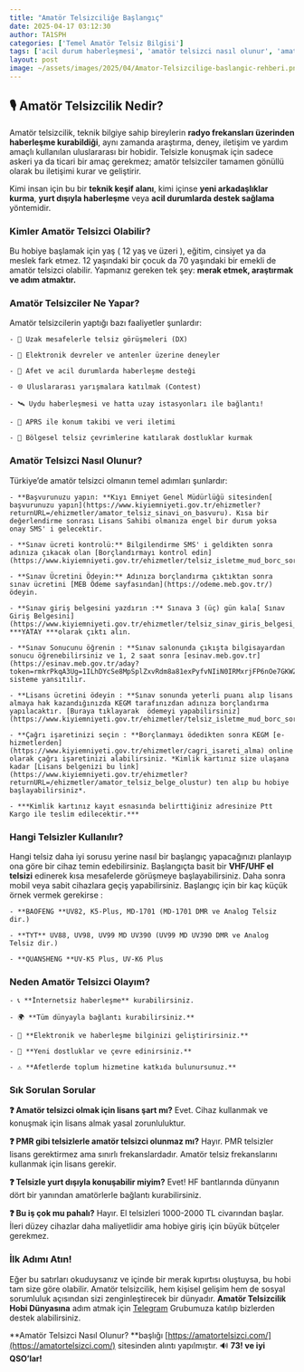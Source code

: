 ```yaml
---
title: "Amatör Telsizciliğe Başlangıç"
date: 2025-04-17 03:12:30
author: TA1SPH
categories: ['Temel Amatör Telsiz Bilgisi']
tags: ['acil durum haberleşmesi', 'amatör telsizci nasıl olunur', 'amatör telsizcilik', 'el telsizi önerileri', 'telsiz lisansı']
layout: post
image: ~/assets/images/2025/04/Amator-Telsizcilige-baslangic-rehberi.png
---
```


## 🎙️ Amatör Telsizcilik Nedir?
Amatör telsizcilik, teknik bilgiye sahip bireylerin **radyo frekansları üzerinden haberleşme kurabildiği**, aynı zamanda araştırma, deney, iletişim ve yardım amaçlı kullanılan uluslararası bir hobidir. Telsizle konuşmak için sadece askeri ya da ticari bir amaç gerekmez; amatör telsizciler tamamen gönüllü olarak bu iletişimi kurar ve geliştirir.

Kimi insan için bu bir **teknik keşif alanı**, kimi içinse **yeni arkadaşlıklar kurma**, **yurt dışıyla haberleşme** veya **acil durumlarda destek sağlama** yöntemidir.
### Kimler Amatör Telsizci Olabilir?
Bu hobiye başlamak için yaş ( 12 yaş ve üzeri ), eğitim, cinsiyet ya da meslek fark etmez. 12 yaşındaki bir çocuk da 70 yaşındaki bir emekli de amatör telsizci olabilir. Yapmanız gereken tek şey: **merak etmek, araştırmak ve adım atmaktır.**
### Amatör Telsizciler Ne Yapar?
Amatör telsizcilerin yaptığı bazı faaliyetler şunlardır:

 	- 📡 Uzak mesafelerle telsiz görüşmeleri (DX)

 	- 🧪 Elektronik devreler ve antenler üzerine deneyler

 	- 🚨 Afet ve acil durumlarda haberleşme desteği

 	- 🌐 Uluslararası yarışmalara katılmak (Contest)

 	- 🛰️ Uydu haberleşmesi ve hatta uzay istasyonları ile bağlantı!

 	- 📍 APRS ile konum takibi ve veri iletimi

 	- 👋 Bölgesel telsiz çevrimlerine katılarak dostluklar kurmak

### Amatör Telsizci Nasıl Olunur?
Türkiye’de amatör telsizci olmanın temel adımları şunlardır:

 	- **Başvurunuzu yapın: **Kıyı Emniyet Genel Müdürlüğü sitesinden[ başvurunuzu yapın](https://www.kiyiemniyeti.gov.tr/ehizmetler?returnURL=/ehizmetler/amator_telsiz_sinavi_on_basvuru). Kısa bir değerlendirme sonrası Lisans Sahibi olmanıza engel bir durum yoksa onay SMS' i gelecektir.

 	- **Sınav ücreti kontrolü:** Bilgilendirme SMS' i geldikten sonra adınıza çıkacak olan [Borçlandırmayı kontrol edin](https://www.kiyiemniyeti.gov.tr/ehizmetler/telsiz_isletme_mud_borc_sorgulamalari).

 	- **Sınav Ücretini Ödeyin:** Adınıza borçlandırma çıktıktan sonra sınav ücretini [MEB Ödeme sayfasından](https://odeme.meb.gov.tr/) ödeyin.

 	- **Sınav giriş belgesini yazdırın :** Sınava 3 (üç) gün kala[ Sınav Giriş Belgesini](https://www.kiyiemniyeti.gov.tr/ehizmetler/telsiz_sinav_giris_belgesi_sorgula) ***YATAY ***olarak çıktı alın.

 	- **Sınav Sonucunu öğrenin : **Sınav salonunda çıkışta bilgisayardan sonucu öğrenebilirsiniz ve 1, 2 saat sonra [esinav.meb.gov.tr](https://esinav.meb.gov.tr/aday?token=rmkrPkqA3Ug=1ILhDYcSe8MpSplZxvRdm8a81exPyfvNIiN0IRMxrjFP6nOe7GKWZ162HMoyBwt8M8QJKtrPSuVdCubOzsQ0DIXPlUt5Cn43YGc7YqK8XN5c20W8CYTfbXJkgA==&code=3daf7cafde8538906a85c19e391a2c55721f90a54f47041390807ce52e3120d5)  sisteme yansıtılır.

 	- **Lisans ücretini ödeyin : **Sınav sonunda yeterli puanı alıp lisans almaya hak kazandığınızda KEGM tarafınızdan adınıza borçlandırma yapılacaktır. [Buraya tıklayarak  ödemeyi yapabilirsiniz](https://www.kiyiemniyeti.gov.tr/ehizmetler/telsiz_isletme_mud_borc_sorgulamalari).

 	- **Çağrı işaretinizi seçin : **Borçlanmayı ödedikten sonra KEGM [e-hizmetlerden](https://www.kiyiemniyeti.gov.tr/ehizmetler/cagri_isareti_alma) online olarak çağrı işaretinizi alabilirsiniz. *Kimlik kartınız size ulaşana kadar [Lisans belgenizi bu link](https://www.kiyiemniyeti.gov.tr/ehizmetler?returnURL=/ehizmetler/amator_telsiz_belge_olustur) ten alıp bu hobiye başlayabilirsiniz*.

 	- ***Kimlik kartınız kayıt esnasında belirttiğiniz adresinize Ptt Kargo ile teslim edilecektir.***

### Hangi Telsizler Kullanılır?
Hangi telsiz daha iyi sorusu yerine nasıl bir başlangıç yapacağınızı planlayıp ona göre bir cihaz temin edebilirsiniz. Başlangıçta basit bir **VHF/UHF el telsizi** edinerek kısa mesafelerde görüşmeye başlayabilirsiniz. Daha sonra mobil veya sabit cihazlara geçiş yapabilirsiniz. Başlangıç için bir kaç küçük örnek vermek gerekirse :

 	- **BAOFENG **UV82, K5-Plus, MD-1701 (MD-1701 DMR ve Analog Telsiz dir.)

 	- **TYT** UV88, UV98, UV99 MD UV390 (UV99 MD UV390 DMR ve Analog Telsiz dir.)

 	- **QUANSHENG **UV-K5 Plus, UV-K6 Plus

### Neden Amatör Telsizci Olayım?

 	- 📞 **İnternetsiz haberleşme** kurabilirsiniz.

 	- 🌍 **Tüm dünyayla bağlantı kurabilirsiniz.**

 	- 🧠 **Elektronik ve haberleşme bilginizi geliştirirsiniz.**

 	- 🤝 **Yeni dostluklar ve çevre edinirsiniz.**

 	- ⚠️ **Afetlerde toplum hizmetine katkıda bulunursunuz.**

### Sık Sorulan Sorular
**❓ Amatör telsizci olmak için lisans şart mı?**
Evet. Cihaz kullanmak ve konuşmak için lisans almak yasal zorunluluktur.

**❓ PMR gibi telsizlerle amatör telsizci olunmaz mı?**
Hayır. PMR telsizler lisans gerektirmez ama sınırlı frekanslardadır. Amatör telsiz frekanslarını kullanmak için lisans gerekir.

**❓ Telsizle yurt dışıyla konuşabilir miyim?**
Evet! HF bantlarında dünyanın dört bir yanından amatörlerle bağlantı kurabilirsiniz.

**❓ Bu iş çok mu pahalı?**
Hayır. El telsizleri 1000-2000 TL civarından başlar. İleri düzey cihazlar daha maliyetlidir ama hobiye giriş için büyük bütçeler gerekmez.
### İlk Adımı Atın!
Eğer bu satırları okuduysanız ve içinde bir merak kıpırtısı oluştuysa, bu hobi tam size göre olabilir. Amatör telsizcilik, hem kişisel gelişim hem de sosyal sorumluluk açısından sizi zenginleştirecek bir dünyadır.
**Amatör Telsizcilik Hobi Dünyasına** adım atmak için [Telegram](https://t.me/amatortelsizci) Grubumuza katılıp bizlerden destek alabilirsiniz.

**Amatör Telsizci Nasıl Olunur? **başlığı [https://amatortelsizci.com/](https://amatortelsizci.com/) sitesinden alıntı yapılmıştır.
🔊 **73! ve iyi QSO’lar!**